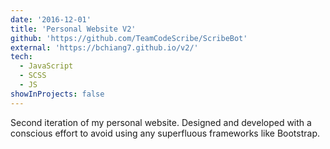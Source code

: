 ```yaml
---
date: '2016-12-01'
title: 'Personal Website V2'
github: 'https://github.com/TeamCodeScribe/ScribeBot'
external: 'https://bchiang7.github.io/v2/'
tech:
  - JavaScript
  - SCSS
  - JS
showInProjects: false
---
```


Second iteration of my personal website. Designed and developed with a conscious effort to avoid using any superfluous frameworks like Bootstrap.
